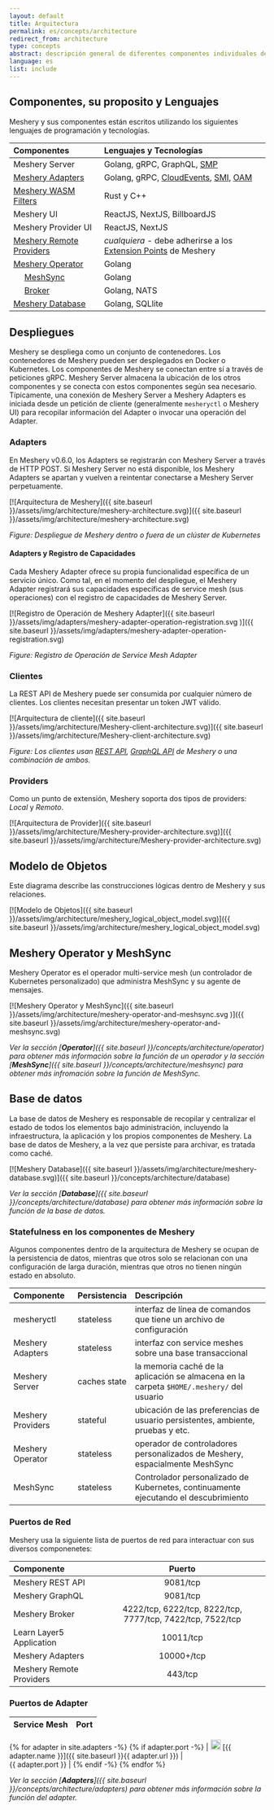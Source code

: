 ```yaml
---
layout: default
title: Arquitectura
permalink: es/concepts/architecture
redirect_from: architecture
type: concepts
abstract: descripción general de diferentes componentes individuales de la arquitectura de Meshery y cómo interactuan como un sistema.
language: es
list: include
---
```


## Componentes, su proposito y Lenguajes

Meshery y sus componentes están escritos utilizando los siguientes lenguajes de programación y tecnologías.

| Componentes                                                          | Lenguajes y Tecnologías                                                           |
| :------------------------------------------------------------------- | :-------------------------------------------------------------------------------- |
| Meshery Server                                                       | Golang, gRPC, GraphQL, [SMP](https://smp-spec.io)                                 |
| [Meshery Adapters](/concepts/architecture/adapters)                  | Golang, gRPC, [CloudEvents](https://cloudevents.io/), [SMI](https://smi-spec.io), [OAM](https://oam.dev)  |
| [Meshery WASM Filters](https://github.com/layer5io/wasm-filters)     | Rust y C++                                                                        |
| Meshery UI                                                           | ReactJS, NextJS, BillboardJS                                                      |
| Meshery Provider UI                                                  | ReactJS, NextJS                                                                   |
| [Meshery Remote Providers](/extensibility/providers)                 | _cualquiera_ - debe adherirse a los [Extension Points]({{site.baseurl}}/extensibility) de Meshery |
| [Meshery Operator](/concepts/architecture/operator)                  | Golang                                                                            |
| &nbsp;&nbsp;&nbsp;&nbsp; [MeshSync](/concepts/architecture/meshsync) | Golang                                                                            |
| &nbsp;&nbsp;&nbsp;&nbsp; [Broker](/concepts/architecture/broker)     | Golang, NATS                                                                      |
| [Meshery Database](/concepts/architecture/database)                  | Golang, SQLlite                                                                   |

## Despliegues

Meshery se despliega como un conjunto de contenedores. Los contenedores de Meshery pueden ser desplegados en Docker o Kubernetes. Los componentes de Meshery se conectan entre sí a través de peticiones gRPC. Meshery Server almacena la ubicación de los otros componentes y se conecta con estos componentes según sea necesario. Típicamente, una conexión de Meshery Server a Meshery Adapters es iniciada desde un petición de cliente (generalmente `mesheryctl` o Meshery UI) para recopilar información del Adapter o invocar una operación del Adapter.

### Adapters

En Meshery v0.6.0, los Adapters se registrarán con Meshery Server a través de HTTP POST. Si Meshery Server no está disponible, los Meshery Adapters se apartan y vuelven a reintentar conectarse a Meshery Server perpetuamente.

[![Arquitectura de Meshery]({{ site.baseurl }}/assets/img/architecture/meshery-architecture.svg)]({{ site.baseurl }}/assets/img/architecture/meshery-architecture.svg)

_Figure: Despliegue de Meshery dentro o fuera de un clúster de Kubernetes_

#### Adapters y Registro de Capacidades

Cada Meshery Adapter ofrece su propia funcionalidad específica de un servicio único. Como tal, en el momento del despliegue, el Meshery Adapter registrará sus capacidades específicas de service mesh (sus operaciones) con el registro de capacidades de Meshery Server.

[![Registro de Operación de Meshery Adapter]({{ site.baseurl }}/assets/img/adapters/meshery-adapter-operation-registration.svg
)]({{ site.baseurl }}/assets/img/adapters/meshery-adapter-operation-registration.svg)

_Figure: Registro de Operación de Service Mesh Adapter_

### Clientes

La REST API de Meshery puede ser consumida por cualquier número de clientes. Los clientes necesitan presentar un token JWT válido.

[![Arquitectura de cliente]({{ site.baseurl }}/assets/img/architecture/Meshery-client-architecture.svg)]({{ site.baseurl }}/assets/img/architecture/Meshery-client-architecture.svg)

_Figure: Los clientes usan [REST API](extensibility/api#rest), [GraphQL API](extensibility/api#graphql) de Meshery o una combinación de ambos._

### Providers

Como un punto de extensión, Meshery soporta dos tipos de providers: _Local_ y _Remoto_.

[![Arquitectura de Provider]({{ site.baseurl }}/assets/img/architecture/Meshery-provider-architecture.svg)]({{ site.baseurl }}/assets/img/architecture/Meshery-provider-architecture.svg)

## Modelo de Objetos

Este diagrama describe las construcciones lógicas dentro de Meshery y sus relaciones.

[![Modelo de Objetos]({{ site.baseurl }}/assets/img/architecture/meshery_logical_object_model.svg)]({{ site.baseurl }}/assets/img/architecture/meshery_logical_object_model.svg)

## Meshery Operator y MeshSync

Meshery Operator es el operador multi-service mesh (un controlador de Kubernetes personalizado) que administra MeshSync y su agente de mensajes.

[![Meshery Operator y MeshSync]({{ site.baseurl }}/assets/img/architecture/meshery-operator-and-meshsync.svg
)]({{ site.baseurl }}/assets/img/architecture/meshery-operator-and-meshsync.svg)

_Ver la sección [**Operator**]({{ site.baseurl }}/concepts/architecture/operator) para obtener más información sobre la función de un operador y la sección [**MeshSync**]({{ site.baseurl }}/concepts/architecture/meshsync) para obtener más infromación sobre la función de MeshSync._

## Base de datos

La base de datos de Meshery es responsable de recopilar y centralizar el estado de todos los elementos bajo administración, incluyendo la infraestructura, la aplicación y los propios componentes de Meshery. La base de datos de Meshery, a la vez que persiste para archivar, es tratada como caché.

[![Meshery Database]({{ site.baseurl }}/assets/img/architecture/meshery-database.svg)]({{ site.baseurl }}/concepts/architecture/database)

_Ver la sección [**Database**]({{ site.baseurl }}/concepts/architecture/database) para obtener más información sobre la función de la base de datos._


### **Statefulness en los componentes de Meshery**

Algunos componentes dentro de la arquitectura de Meshery se ocupan de la persistencia de datos, mientras que otros solo se relacionan con una configuración de larga duración, mientras que otros no tienen ningún estado en absoluto.

| Componente        | Persistencia | Descripción                                                                               |
| :---------------- | :----------- | :---------------------------------------------------------------------------------------- |
| mesheryctl        | stateless    | interfaz de línea de comandos que tiene un archivo de configuración                       |
| Meshery Adapters  | stateless    | interfaz con service meshes sobre una base transaccional                                  |
| Meshery Server    | caches state | la memoria caché de la aplicación se almacena en la carpeta `$HOME/.meshery/` del usuario |
| Meshery Providers | stateful     | ubicación de las preferencias de usuario persistentes, ambiente, pruebas y etc.           |
| Meshery Operator  | stateless    | operador de controladores personalizados de Meshery, espacialmente MeshSync               |
| MeshSync          | stateless    | Controlador personalizado de Kubernetes, continuamente ejecutando el descubrimiento       |

### **Puertos de Red**

Meshery usa la siguiente lista de puertos de red para interactuar con sus diversos componenetes:

| Componente               |                           Puerto                           |
| :----------------------- | :--------------------------------------------------------: |
| Meshery REST API         |                          9081/tcp                          |
| Meshery GraphQL          |                          9081/tcp                          |
| Meshery Broker           | 4222/tcp, 6222/tcp, 8222/tcp, 7777/tcp, 7422/tcp, 7522/tcp |
| Learn Layer5 Application |                         10011/tcp                          |
| Meshery Adapters         |                         10000+/tcp                         |
| Meshery Remote Providers |                          443/tcp                           |

### **Puertos de Adapter**

| Service Mesh | Port |
| :----------- | ---: |
{% for adapter in site.adapters -%}
{% if adapter.port -%}
| <img src="{{ adapter.image }}" style="width:20px" /> [{{ adapter.name }}]({{ site.baseurl }}{{ adapter.url }}) |&nbsp; &nbsp; &nbsp; &nbsp; &nbsp; &nbsp; &nbsp; &nbsp; &nbsp; &nbsp; &nbsp; &nbsp; &nbsp; &nbsp; &nbsp;&nbsp; &nbsp; &nbsp; &nbsp; &nbsp; &nbsp; {{ adapter.port }} |
{% endif -%}
{% endfor %}

_Ver la sección [**Adapters**]({{ site.baseurl }}/concepts/architecture/adapters) para obtener más información sobre la función del adapter._
